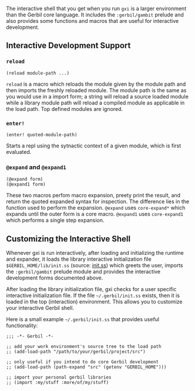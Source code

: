 The interactive shell that you get when you run `gxi` is a larger
environment than the Gerbil core language. It includes the
`:gerbil/gambit` prelude and also provides some functions and macros
that are useful for interactive development.

## Interactive Development Support

### `reload`
```
(reload module-path ...)
```

`reload` is a macro which reloads the module given by the module path
and then imports the freshly reloaded module. The module path is the
same as you would use in a import form; a string will reload a source
loaded module while a library module path will reload a compiled
module as applicable in the load path. Top defined modules are
ignored.

### `enter!`

```
(enter! quoted-module-path)
```

Starts a repl using the sytnactic context of a given module, which is first evaluated.

### `@expand` and `@expand1`

```
(@expand form)
(@expand1 form)
```

These two macros perfom macro expansion, preety print the result, and
return the quoted expanded syntax for inspection. The difference lies
in the function used to perform the expansion. `@expand` uses
`core-expand*` which expands until the outer form is a core
macro. `@expand1` uses `core-expand1` which performs a single step
expansion.

## Customizing the Interactive Shell

Whenever gxi is run interactively, after loading and initializing the
runtime and expander, it loads the library interactive initialization file
`$GERBIL_HOME/lib/init.ss` (source: [init.ss](/vyzo/gerbil/blob/master/src/gerbil/interactive/init.ss)) which greets the user, imports the `:gerbil/gambit` prelude module
and provides the interactive development forms documented above.

After loading the library initialization file, gxi checks for a user
specific interactive initialization file. If the file
`~/.gerbil/init.ss` exists, then it is loaded in the top (interaction)
environment. This allows you to customize your interactive Gerbil
shell.

Here is a small example `~/.gerbil/init.ss` that provides useful functionality:
```
;;; -*- Gerbil -*-

;; add your work environment's source tree to the load path
;; (add-load-path "/path/to/your/gerbil/project/src")

;; only useful if you intend to do core Gerbil development
;; (add-load-path (path-expand "src" (getenv "GERBIL_HOME")))

;; import your personal gerbil libraries
;; (import :my/stuff :more/of/my/stuff)

```

